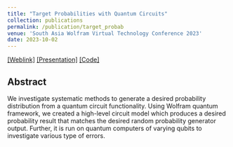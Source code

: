 ```yaml
---
title: "Target Probabilities with Quantum Circuits"
collection: publications
permalink: /publication/target_probab
venue: 'South Asia Wolfram Virtual Technology Conference 2023'
date: 2023-10-02
---
```

[[Weblink]](https://www.wolfram.com/events/virtual-conference-south-asia/2023/schedule/) [[Presentation]](https://www.bigmarker.com/wolfram-u/south-asia-conference-2023?bmid=3f8fc05963c1&amp;source_from=invitation) [[Code]](https://community.wolfram.com/groups/-/m/t/2913983)


## Abstract
We investigate systematic methods to generate a desired probability distribution from a quantum
circuit functionality. Using Wolfram quantum framework, we created a high-level circuit model which produces a desired probability result that matches the desired random probability generator output. Further, it is run on quantum computers of varying qubits to investigate various type of errors.